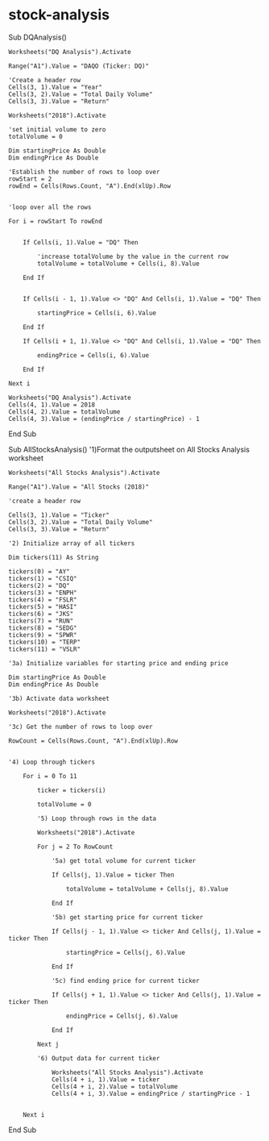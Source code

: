 # stock-analysis
Sub DQAnalysis()

    Worksheets("DQ Analysis").Activate
    
    Range("A1").Value = "DAQO (Ticker: DQ)"
    
    'Create a header row
    Cells(3, 1).Value = "Year"
    Cells(3, 2).Value = "Total Daily Volume"
    Cells(3, 3).Value = "Return"

    Worksheets("2018").Activate
    
    'set initial volume to zero
    totalVolume = 0
    
    Dim startingPrice As Double
    Dim endingPrice As Double
    
    'Establish the number of rows to loop over
    rowStart = 2
    rowEnd = Cells(Rows.Count, "A").End(xlUp).Row
    
    
    'loop over all the rows
    
    For i = rowStart To rowEnd
    
        
        If Cells(i, 1).Value = "DQ" Then
        
            'increase totalVolume by the value in the current row
            totalVolume = totalVolume + Cells(i, 8).Value
        
        End If
        
        
        If Cells(i - 1, 1).Value <> "DQ" And Cells(i, 1).Value = "DQ" Then
        
            startingPrice = Cells(i, 6).Value
            
        End If
        
        If Cells(i + 1, 1).Value <> "DQ" And Cells(i, 1).Value = "DQ" Then
        
            endingPrice = Cells(i, 6).Value
        
        End If

    Next i

    Worksheets("DQ Analysis").Activate
    Cells(4, 1).Value = 2018
    Cells(4, 2).Value = totalVolume
    Cells(4, 3).Value = (endingPrice / startingPrice) - 1

End Sub

Sub AllStocksAnalysis()
    '1)Format the outputsheet on All Stocks Analysis worksheet
    
    Worksheets("All Stocks Analysis").Activate
    
    Range("A1").Value = "All Stocks (2018)"
    
    'create a header row
    
    Cells(3, 1).Value = "Ticker"
    Cells(3, 2).Value = "Total Daily Volume"
    Cells(3, 3).Value = "Return"
    
    '2) Initialize array of all tickers
    
    Dim tickers(11) As String
    
    tickers(0) = "AY"
    tickers(1) = "CSIQ"
    tickers(2) = "DQ"
    tickers(3) = "ENPH"
    tickers(4) = "FSLR"
    tickers(5) = "HASI"
    tickers(6) = "JKS"
    tickers(7) = "RUN"
    tickers(8) = "SEDG"
    tickers(9) = "SPWR"
    tickers(10) = "TERP"
    tickers(11) = "VSLR"
    
    '3a) Initialize variables for starting price and ending price
    
    Dim startingPrice As Double
    Dim endingPrice As Double
    
    '3b) Activate data worksheet
    
    Worksheets("2018").Activate
    
    '3c) Get the number of rows to loop over
    
    RowCount = Cells(Rows.Count, "A").End(xlUp).Row
    
    
    '4) Loop through tickers
    
        For i = 0 To 11
        
            ticker = tickers(i)
        
            totalVolume = 0
            
            '5) Loop through rows in the data
            
            Worksheets("2018").Activate
            
            For j = 2 To RowCount
            
                '5a) get total volume for current ticker
                
                If Cells(j, 1).Value = ticker Then
                
                    totalVolume = totalVolume + Cells(j, 8).Value
                
                End If
                
                '5b) get starting price for current ticker
                
                If Cells(j - 1, 1).Value <> ticker And Cells(j, 1).Value = ticker Then
                
                    startingPrice = Cells(j, 6).Value
                
                End If
                                    
                '5c) find ending price for current ticker
                
                If Cells(j + 1, 1).Value <> ticker And Cells(j, 1).Value = ticker Then
                
                    endingPrice = Cells(j, 6).Value
                
                End If
                        
            Next j
        
            '6) Output data for current ticker
            
                Worksheets("All Stocks Analysis").Activate
                Cells(4 + i, 1).Value = ticker
                Cells(4 + i, 2).Value = totalVolume
                Cells(4 + i, 3).Value = endingPrice / startingPrice - 1
                     
        
        Next i
    
    
End Sub
